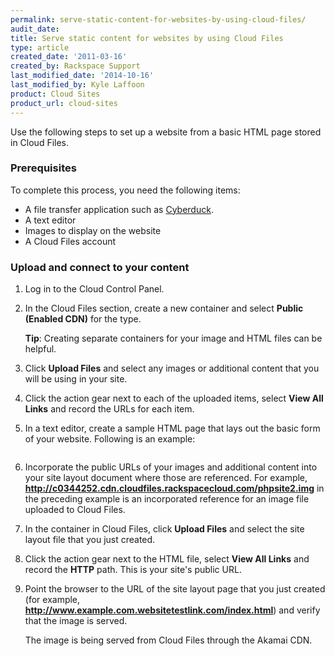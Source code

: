 ```yaml
---
permalink: serve-static-content-for-websites-by-using-cloud-files/
audit_date:
title: Serve static content for websites by using Cloud Files
type: article
created_date: '2011-03-16'
created_by: Rackspace Support
last_modified_date: '2014-10-16'
last_modified_by: Kyle Laffoon
product: Cloud Sites
product_url: cloud-sites
---
```


Use the following steps to set up a website from a basic HTML page
stored in Cloud Files.

### Prerequisites

To complete this process, you need the following items:

-   A file transfer application such as
    [Cyberduck](/how-to/configuring-rackspace-cloud-files-with-cyberduck).
-   A text editor
-   Images to display on the website
-   A Cloud Files account

### Upload and connect to your content

1.  Log in to the Cloud Control Panel.
2.  In the Cloud Files section, create a new container and select **Public (Enabled CDN)** for the type.

    **Tip**: Creating separate containers for your image and HTML files
    can be helpful.

3.  Click **Upload Files** and select any images or additional content
    that you will be using in your site.
4.  Click the action gear next to each of the uploaded items, select
    **View All Links** and record  the URLs for each item.
5.  In a text editor, create a sample HTML page that lays out the basic
    form of your website. Following is an example:

    <img src="{% asset_path cloud-sites/serve-static-content-for-websites-by-using-cloud-files/sitelayoutpage_0.png %}" alt="" />

6.  Incorporate the public URLs of your images and additional content
    into your site layout document where those are referenced. For
    example, **http://c0344252.cdn.cloudfiles.rackspacecloud.com/phpsite2.img**
    in the preceding example is an incorporated reference for an image
    file uploaded to Cloud Files.
7.  In the container in Cloud Files, click **Upload Files** and select
    the site layout file that you just created.
8.  Click the action gear next to the HTML file, select **View All
    Links** and record the **HTTP** path. This is your site's
    public URL.
9.  Point the browser to the URL of the site layout page that you just
    created (for example,
    **http://www.example.com.websitetestlink.com/index.html**)  and verify
    that the image is served.
    
    The image is being served from Cloud Files through the Akamai CDN.
